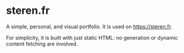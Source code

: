 # steren.fr

A simple, personal, and visual portfolio.
It is used on https://steren.fr.

For simplicity, it is built with just static HTML: no generation or dynamic content fetching are involved.
